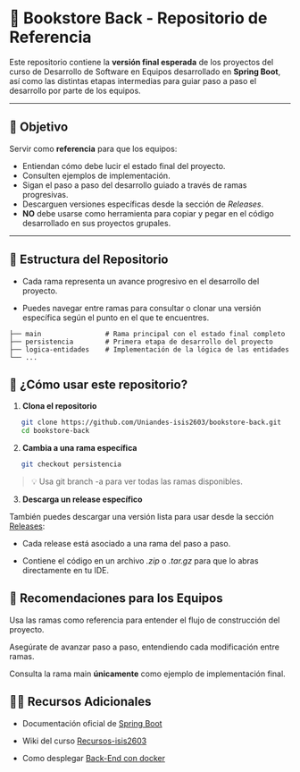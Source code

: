 # 📘 Bookstore Back - Repositorio de Referencia

Este repositorio contiene la **versión final esperada** de los proyectos del curso de Desarrollo de Software en Equipos desarrollado en **Spring Boot**, así como las distintas etapas intermedias para guiar paso a paso el desarrollo por parte de los equipos.

---

## 🎯 Objetivo

Servir como **referencia** para que los equipos:

- Entiendan cómo debe lucir el estado final del proyecto.
- Consulten ejemplos de implementación.
- Sigan el paso a paso del desarrollo guiado a través de ramas progresivas.
- Descarguen versiones específicas desde la sección de _Releases_.
- **NO** debe usarse como herramienta para copiar y pegar en el código desarrollado en sus proyectos grupales.

---

## 📁 Estructura del Repositorio

- Cada rama representa un avance progresivo en el desarrollo del proyecto.

- Puedes navegar entre ramas para consultar o clonar una versión específica según el punto en el que te encuentres.

```plaintext
├── main                # Rama principal con el estado final completo
├── persistencia        # Primera etapa de desarrollo del proyecto
├── logica-entidades    # Implementación de la lógica de las entidades
└── ...
```

## 🚀 ¿Cómo usar este repositorio?

1. **Clona el repositorio**

```bash
   git clone https://github.com/Uniandes-isis2603/bookstore-back.git
   cd bookstore-back
```

2. **Cambia a una rama específica**

```bash
   git checkout persistencia
```

> 💡 Usa git branch -a para ver todas las ramas disponibles.

3. **Descarga un release específico**

También puedes descargar una versión lista para usar desde la sección [Releases](https://github.com/Uniandes-isis2603/bookstore-back/releases):

- Cada release está asociado a una rama del paso a paso.

- Contiene el código en un archivo _.zip_ o _.tar.gz_ para que lo abras directamente en tu IDE.

## 📌 Recomendaciones para los Equipos

Usa las ramas como referencia para entender el flujo de construcción del proyecto.

Asegúrate de avanzar paso a paso, entendiendo cada modificación entre ramas.

Consulta la rama main **únicamente** como ejemplo de implementación final.

## 🧑‍🏫 Recursos Adicionales

- Documentación oficial de [Spring Boot](https://spring.io/projects/spring-boot)

- Wiki del curso [Recursos-isis2603](https://github.com/Uniandes-isis2603/recursos-isis2603/wiki)

- Como desplegar [Back-End con docker](https://misovirtual.virtual.uniandes.edu.co/codelabs/MISW4104_202212_DeployBackDocker/index.html#0)

